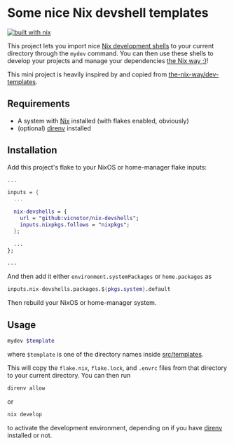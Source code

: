 # Some nice Nix devshell templates

[![built with nix](https://builtwithnix.org/badge.svg)](https://builtwithnix.org)

This project lets you import nice
[Nix development shells](https://nixos.wiki/wiki/Development_environment_with_nix-shell)
to your current directory through the `mydev` command. You can then use these
shells to develop your projects and manage your dependencies [the Nix way ;<zero-width space>)](https://github.com/the-nix-way)!

This mini project is heavily inspired by and copied from
[the-nix-way/dev-templates](https://github.com/the-nix-way/dev-templates).

## Requirements

- A system with [Nix](https://nixos.org/) installed (with flakes enabled, obviously)
- (optional) [direnv](https://github.com/nix-community/nix-direnv) installed

## Installation

Add this project's flake to your NixOS or home-manager flake inputs:

```nix
...

inputs = {
  ... 

  nix-devshells = {
    url = "github:vicnotor/nix-devshells";
    inputs.nixpkgs.follows = "nixpkgs";
  };

  ...
};

...
```

And then add it either `environment.systemPackages` or `home.packages` as

```nix
inputs.nix-devshells.packages.${pkgs.system}.default
```

Then rebuild your NixOS or home-manager system.

## Usage

```bash
mydev $template
```

where `$template` is one of the directory names inside
[src/templates](https://github.com/vicnotor/nix-devshells/tree/main/src/templates).

This will copy the `flake.nix`, `flake.lock`, and `.envrc` files from that
directory to your current directory. You can then run

```bash
direnv allow
```

or

```bash
nix develop
```

to activate the development environment, depending on if you have [direnv](https://github.com/nix-community/nix-direnv)
installed or not.
